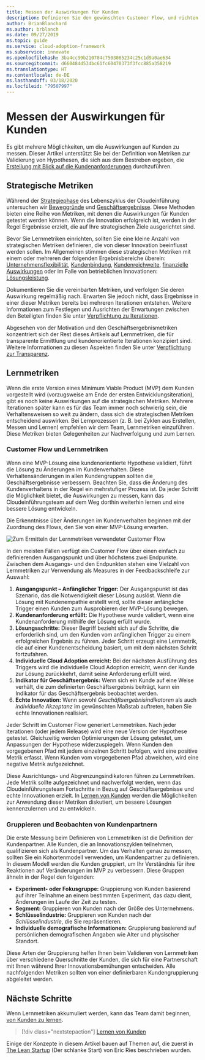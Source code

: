 ```yaml
---
title: Messen der Auswirkungen für Kunden
description: Definieren Sie den gewünschten Customer Flow, und richten Sie Lernmetriken ein, um das Kundenverhalten und die Akzeptanz zu messen.
author: BrianBlanchard
ms.author: brblanch
ms.date: 09/27/2019
ms.topic: guide
ms.service: cloud-adoption-framework
ms.subservice: innovate
ms.openlocfilehash: 3ba4cc99b210784c7503085234c25c1d9a0ae634
ms.sourcegitcommit: d660484d534bc61fc60470373f3fcc885a358219
ms.translationtype: HT
ms.contentlocale: de-DE
ms.lasthandoff: 03/18/2020
ms.locfileid: "79507997"
---
```

# <a name="measure-for-customer-impact"></a>Messen der Auswirkungen für Kunden

Es gibt mehrere Möglichkeiten, um die Auswirkungen auf Kunden zu messen. Dieser Artikel unterstützt Sie bei der Definition von Metriken zur Validierung von Hypothesen, die sich aus dem Bestreben ergeben, die [Erstellung mit Blick auf die Kundenanforderungen](./build.md) durchzuführen.

## <a name="strategic-metrics"></a>Strategische Metriken

Während der [Strategiephase](../../strategy/index.md) des Lebenszyklus der Cloudeinführung untersuchen wir [Beweggründe](../../strategy/motivations.md) und [Geschäftsergebnisse](../../strategy/business-outcomes/index.md). Diese Methoden bieten eine Reihe von Metriken, mit denen die Auswirkungen für Kunden getestet werden können. Wenn die Innovation erfolgreich ist, werden in der Regel Ergebnisse erzielt, die auf Ihre strategischen Ziele ausgerichtet sind.

Bevor Sie Lernmetriken einrichten, sollten Sie eine kleine Anzahl von strategischen Metriken definieren, die von dieser Innovation beeinflusst werden sollen. Im Allgemeinen stimmen diese strategischen Metriken mit einem oder mehreren der folgenden Ergebnisbereiche überein: [Unternehmensflexibilität](../../strategy/business-outcomes/agility-outcomes.md), [Kundenbindung](../../strategy/business-outcomes/engagement-outcomes.md), [Kundenreichweite](../../strategy/business-outcomes/reach-outcomes.md), [finanzielle Auswirkungen](../../strategy/business-outcomes/fiscal-outcomes.md) oder im Falle von betrieblichen Innovationen: [Lösungsleistung](../../strategy/business-outcomes/fiscal-outcomes.md).

Dokumentieren Sie die vereinbarten Metriken, und verfolgen Sie deren Auswirkung regelmäßig nach. Erwarten Sie jedoch nicht, dass Ergebnisse in einer dieser Metriken bereits bei mehreren Iterationen entstehen. Weitere Informationen zum Festlegen und Ausrichten der Erwartungen zwischen den Beteiligten finden Sie unter [Verpflichtung zu Iterationen](./index.md#commitment-to-iteration).

Abgesehen von der Motivation und den Geschäftsergebnismetriken konzentriert sich der Rest dieses Artikels auf Lernmetriken, die für transparente Ermittlung und kundenorientierte Iterationen konzipiert sind. Weitere Informationen zu diesen Aspekten finden Sie unter [Verpflichtung zur Transparenz](./index.md#commitment-to-transparency).

## <a name="learning-metrics"></a>Lernmetriken

Wenn die erste Version eines Minimum Viable Product (MVP) dem Kunden vorgestellt wird (vorzugsweise am Ende der ersten Entwicklungsiteration), gibt es noch keine Auswirkungen auf die strategischen Metriken. Mehrere Iterationen später kann es für das Team immer noch schwierig sein, die Verhaltensweisen so weit zu ändern, dass sich die strategischen Metriken entscheidend auswirken. Bei Lernprozessen (z. B. bei Zyklen aus Erstellen, Messen und Lernen) empfehlen wir dem Team, Lernmetriken einzuführen. Diese Metriken bieten Gelegenheiten zur Nachverfolgung und zum Lernen.

### <a name="customer-flow-and-learning-metrics"></a>Customer Flow und Lernmetriken

Wenn eine MVP-Lösung eine kundenorientierte Hypothese validiert, führt die Lösung zu Änderungen im Kundenverhalten. Diese Verhaltensänderungen in allen Kundengruppen sollten die Geschäftsergebnisse verbessern. Beachten Sie, dass die Änderung des Kundenverhaltens in der Regel ein mehrstufiger Prozess ist. Da jeder Schritt die Möglichkeit bietet, die Auswirkungen zu messen, kann das Cloudeinführungsteam auf dem Weg dorthin weiterhin lernen und eine bessere Lösung entwickeln.

Die Erkenntnisse über Änderungen im Kundenverhalten beginnen mit der Zuordnung des Flows, den Sie von einer MVP-Lösung erwarten.

![Zum Ermitteln der Lernmetriken verwendeter Customer Flow](../../_images/innovate/customer-flow-learning-metrics.png)

In den meisten Fällen verfügt ein Customer Flow über einen einfach zu definierenden Ausgangspunkt und über höchstens zwei Endpunkte. Zwischen dem Ausgangs- und den Endpunkten stehen eine Vielzahl von Lernmetriken zur Verwendung als Measures in der Feedbackschleife zur Auswahl:

1. **Ausgangspunkt – Anfänglicher Trigger:** Der Ausgangspunkt ist das Szenario, das die Notwendigkeit dieser Lösung auslöst. Wenn die Lösung mit Kundenempathie erstellt wird, sollte dieser anfängliche Trigger einen Kunden zum Ausprobieren der MVP-Lösung bewegen.
2. **Kundenanforderung erfüllt:** Die Hypothese wurde validiert, wenn eine Kundenanforderung mithilfe der Lösung erfüllt wurde.
3. **Lösungsschritte:** Dieser Begriff bezieht sich auf die Schritte, die erforderlich sind, um den Kunden vom anfänglichen Trigger zu einem erfolgreichen Ergebnis zu führen. Jeder Schritt erzeugt eine Lernmetrik, die auf einer Kundenentscheidung basiert, um mit dem nächsten Schritt fortzufahren.
4. **Individuelle Cloud Adoption erreicht:** Bei der nächsten Ausführung des Triggers wird die individuelle Cloud Adoption erreicht, wenn der Kunde zur Lösung zurückkehrt, damit seine Anforderung erfüllt wird.
5. **Indikator für Geschäftsergebnis:** Wenn sich ein Kunde auf eine Weise verhält, die zum definierten Geschäftsergebnis beiträgt, kann ein Indikator für das Geschäftsergebnis beobachtet werden.
6. **Echte Innovation:** Wenn sowohl *Geschäftsergebnisindikatoren* als auch *individuelle Akzeptanz* im gewünschten Maßstab auftreten, haben Sie echte Innovationen realisiert.

Jeder Schritt im Customer Flow generiert Lernmetriken. Nach jeder Iterationen (oder jedem Release) wird eine neue Version der Hypothese getestet. Gleichzeitig werden Optimierungen der Lösung getestet, um Anpassungen der Hypothese widerzuspiegeln. Wenn Kunden den vorgegebenen Pfad mit jedem einzelnen Schritt befolgen, wird eine positive Metrik erfasst. Wenn Kunden vom vorgegebenen Pfad abweichen, wird eine negative Metrik aufgezeichnet.

Diese Ausrichtungs- und Abgrenzungsindikatoren führen zu Lernmetriken. Jede Metrik sollte aufgezeichnet und nachverfolgt werden, wenn das Cloudeinführungsteam Fortschritte in Bezug auf Geschäftsergebnisse und echte Innovationen erzielt. In [Lernen von Kunden](./learn.md) werden die Möglichkeiten zur Anwendung dieser Metriken diskutiert, um bessere Lösungen kennenzulernen und zu entwickeln.

### <a name="grouping-and-observing-customer-partners"></a>Gruppieren und Beobachten von Kundenpartnern

Die erste Messung beim Definieren von Lernmetriken ist die Definition der Kundenpartner. Alle Kunden, die an Innovationszyklen teilnehmen, qualifizieren sich als Kundenpartner. Um das Verhalten genau zu messen, sollten Sie ein Kohortenmodell verwenden, um Kundenpartner zu definieren. In diesem Modell werden die Kunden gruppiert, um Ihr Verständnis für ihre Reaktionen auf Veränderungen im MVP zu verbessern. Diese Gruppen ähneln in der Regel den folgenden:

- **Experiment- oder Fokusgruppe:** Gruppierung von Kunden basierend auf ihrer Teilnahme an einem bestimmten Experiment, das dazu dient, Änderungen im Laufe der Zeit zu testen.
- **Segment:** Gruppieren von Kunden nach der Größe des Unternehmens.
- **Schlüsselindustrie:** Gruppieren von Kunden nach der *Schlüsselindustrie*, die Sie repräsentieren.
- **Individuelle demografische Informationen:** Gruppierung basierend auf persönlichen demografischen Angaben wie Alter und physischer Standort.

Diese Arten der Gruppierung helfen Ihnen beim Validieren von Lernmetriken über verschiedene Querschnitte der Kunden, die sich für eine Partnerschaft mit Ihnen während Ihrer Innovationsbemühungen entscheiden. Alle nachfolgenden Metriken sollten von einer definierbaren Kundengruppierung abgeleitet werden.

## <a name="next-steps"></a>Nächste Schritte

Wenn Lernmetriken akkumuliert werden, kann das Team damit beginnen, [von Kunden zu lernen](./learn.md).

> [!div class="nextstepaction"]
> [Lernen von Kunden](./learn.md)

Einige der Konzepte in diesem Artikel bauen auf Themen auf, die zuerst in [The Lean Startup](http://theleanstartup.com/book) (Der schlanke Start) von Eric Ries beschrieben wurden.
